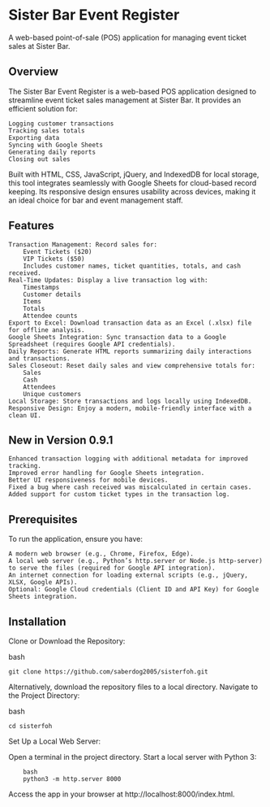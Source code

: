 <h1>Sister Bar Event Register</h1>


A web-based point-of-sale (POS) application for managing event ticket sales at Sister Bar.

<h2>Overview</h2>
The Sister Bar Event Register is a web-based POS application designed to streamline event ticket sales management at Sister Bar. It provides an efficient solution for:

    Logging customer transactions
    Tracking sales totals
    Exporting data
    Syncing with Google Sheets
    Generating daily reports
    Closing out sales

Built with HTML, CSS, JavaScript, jQuery, and IndexedDB for local storage, this tool integrates seamlessly with Google Sheets for cloud-based record keeping. Its responsive design ensures usability across devices, making it an ideal choice for bar and event management staff.

<h2>Features</h2>

    Transaction Management: Record sales for:
        Event Tickets ($20)
        VIP Tickets ($50)
        Includes customer names, ticket quantities, totals, and cash received.
    Real-Time Updates: Display a live transaction log with:
        Timestamps
        Customer details
        Items
        Totals
        Attendee counts
    Export to Excel: Download transaction data as an Excel (.xlsx) file for offline analysis.
    Google Sheets Integration: Sync transaction data to a Google Spreadsheet (requires Google API credentials).
    Daily Reports: Generate HTML reports summarizing daily interactions and transactions.
    Sales Closeout: Reset daily sales and view comprehensive totals for:
        Sales
        Cash
        Attendees
        Unique customers
    Local Storage: Store transactions and logs locally using IndexedDB.
    Responsive Design: Enjoy a modern, mobile-friendly interface with a clean UI.

<h2>New in Version 0.9.1</h2>

    Enhanced transaction logging with additional metadata for improved tracking.
    Improved error handling for Google Sheets integration.
    Better UI responsiveness for mobile devices.
    Fixed a bug where cash received was miscalculated in certain cases.
    Added support for custom ticket types in the transaction log.

<h2>Prerequisites</h2>
To run the application, ensure you have:

    A modern web browser (e.g., Chrome, Firefox, Edge).
    A local web server (e.g., Python’s http.server or Node.js http-server) to serve the files (required for Google API integration).
    An internet connection for loading external scripts (e.g., jQuery, XLSX, Google APIs).
    Optional: Google Cloud credentials (Client ID and API Key) for Google Sheets integration.

<h2>Installation</h2>

   Clone or Download the Repository:
   
   bash

    git clone https://github.com/saberdog2005/sisterfoh.git

  Alternatively, download the repository files to a local directory.
  Navigate to the Project Directory:

  bash
  
    cd sisterfoh

  Set Up a Local Web Server:
  
  Open a terminal in the project directory.
  Start a local server with Python 3:
  
        bash
        python3 -m http.server 8000
  Access the app in your browser at http://localhost:8000/index.html.
